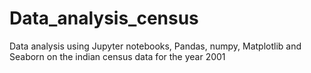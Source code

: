 # Data_analysis_census
Data analysis using Jupyter notebooks, Pandas, numpy, Matplotlib and Seaborn on the indian census data for the year 2001 

